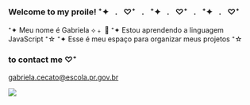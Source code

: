 ### Welcome to my proile! ⁺✦⠀.⠀♡⁺⠀.⠀⁺✦⠀.⠀♡⁺⠀.⠀⁺✦⠀.⠀♡⁺


⁺✦ Meu nome é Gabriela ⟡﹢ 🍒
⁺✦ Estou aprendendo a linguagem JavaScript ⁺☆
⁺✦ Esse é meu espaço para organizar meus projetos ⁺☆


### to contact me ♡⁺

gabriela.cecato@escola.pr.gov.br


![](https://media.tenor.com/9jeKq6NWOfAAAAAC/smoochhug-smooch.gif)
